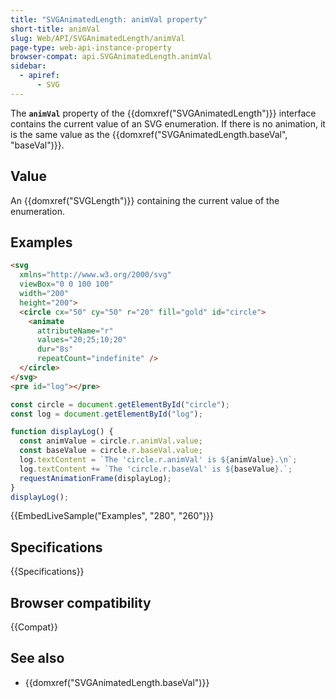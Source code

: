 ```yaml
---
title: "SVGAnimatedLength: animVal property"
short-title: animVal
slug: Web/API/SVGAnimatedLength/animVal
page-type: web-api-instance-property
browser-compat: api.SVGAnimatedLength.animVal
sidebar:
  - apiref:
      - SVG
---
```


The **`animVal`** property of the {{domxref("SVGAnimatedLength")}} interface contains the current value of an SVG enumeration. If there is no animation, it is the same value as the {{domxref("SVGAnimatedLength.baseVal", "baseVal")}}.

## Value

An {{domxref("SVGLength")}} containing the current value of the enumeration.

## Examples

```html
<svg
  xmlns="http://www.w3.org/2000/svg"
  viewBox="0 0 100 100"
  width="200"
  height="200">
  <circle cx="50" cy="50" r="20" fill="gold" id="circle">
    <animate
      attributeName="r"
      values="20;25;10;20"
      dur="8s"
      repeatCount="indefinite" />
  </circle>
</svg>
<pre id="log"></pre>
```

```js
const circle = document.getElementById("circle");
const log = document.getElementById("log");

function displayLog() {
  const animValue = circle.r.animVal.value;
  const baseValue = circle.r.baseVal.value;
  log.textContent = `The 'circle.r.animVal' is ${animValue}.\n`;
  log.textContent += `The 'circle.r.baseVal' is ${baseValue}.`;
  requestAnimationFrame(displayLog);
}
displayLog();
```

{{EmbedLiveSample("Examples", "280", "260")}}

## Specifications

{{Specifications}}

## Browser compatibility

{{Compat}}

## See also

- {{domxref("SVGAnimatedLength.baseVal")}}
